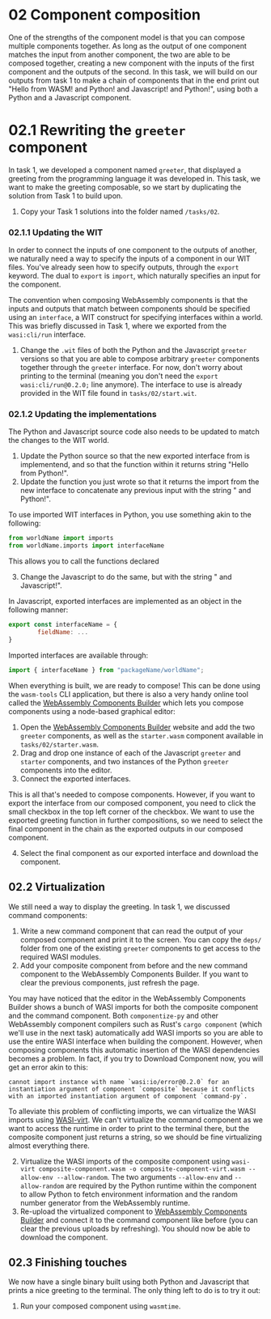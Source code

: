 # 02 Component composition

One of the strengths of the component model is that you can compose multiple components together. As long as the output of one component matches the input from another component, the two are able to be composed together, creating a new component with the inputs of the first component and the outputs of the second.
In this task, we will build on our outputs from task 1 to make a chain of components that in the end print out "Hello from WASM! and Python! and Javascript! and Python!", using both a Python and a Javascript component.

# 02.1 Rewriting the `greeter` component

In task 1, we developed a component named `greeter`, that displayed a greeting from the programming language it was developed in. This task, we want to make the greeting composable, so we start by duplicating the solution from Task 1 to build upon.

1. Copy your Task 1 solutions into the folder named `/tasks/02`. 

### 02.1.1 Updating the WIT

In order to connect the inputs of one component to the outputs of another, we naturally need a way to specify the inputs of a component in our WIT files. You've already seen how to specify outputs, through the `export` keyword. The dual to `export` is `import`, which naturally specifies an input for the component.

The convention when composing WebAssembly components is that the inputs and outputs that match between components should be specified using an `interface`, a WIT construct for specifying interfaces within a world. This was briefly discussed in Task 1, where we exported from the `wasi:cli/run` interface.

1. Change the `.wit` files of both the Python and the Javascript `greeter` versions so that you are able to compose arbitrary `greeter` components together through the `greeter` interface. For now, don't worry about printing to the terminal (meaning you don't need the `export wasi:cli/run@0.2.0;` line anymore). The interface to use is already provided in the WIT file found in `tasks/02/start.wit`. 

### 02.1.2 Updating the implementations

The Python and Javascript source code also needs to be updated to match the changes to the WIT world.

1. Update the Python source so that the new exported interface from is implementend, and so that the function within it returns string "Hello from Python!". 
2. Update the function you just wrote so that it returns the import from the new interface to concatenate any previous input with the string " and Python!". 

To use imported WIT interfaces in Python, you use something akin to the following:

```python
from worldName import imports
from worldName.imports import interfaceName
```

This allows you to call the functions declared 

3. Change the Javascript to do the same, but with the string " and Javascript!".

In Javascript, exported interfaces are implemented as an object in the following manner:

```javascript
export const interfaceName = {
        fieldName: ...
}
```

Imported interfaces are available through:

```javascript
import { interfaceName } from "packageName/worldName";
```

When everything is built, we are ready to compose! This can be done using the `wasm-tools` CLI application, but there is also a very handy online tool called the [WebAssembly Components Builder](https://wasmbuilder.app/) which lets you compose components using a node-based graphical editor:

1. Open the [WebAssembly Components Builder](https://wasmbuilder.app/) website and add the two `greeter` components, as well as the `starter.wasm` component available in `tasks/02/starter.wasm`.
2. Drag and drop one instance of each of the Javascript `greeter` and `starter` components, and two instances of the Python `greeter` components into the editor.
3. Connect the exported interfaces. 

This is all that's needed to compose components. However, if you want to export the interface from our composed component, you need to click the small checkbox in the top left corner of the checkbox. We want to use the exported greeting function in further compositions, so we need to select the final component in the chain as the exported outputs in our composed component.

4. Select the final component as our exported interface and download the component.

## 02.2 Virtualization

We still need a way to display the greeting. In task 1, we discussed command components:

1. Write a new command component that can read the output of your composed component and print it to the screen. You can copy the `deps/` folder from one of the existing `greeter` components to get access to the required WASI modules.
2. Add your composite component from before and the new command component to the WebAssembly Components Builder. If you want to clear the previous components, just refresh the page. 

You may have noticed that the editor in the WebAssembly Components Builder shows a bunch of WASI imports for both the composite component and the command component. Both `componentize-py` and other WebAssembly component compilers such as Rust's `cargo component` (which we'll use in the next task) automatically add WASI imports so you are able to use the entire WASI interface when building the component. However, when composing components this automatic insertion of the WASI dependencies becomes a problem. In fact, if you try to Download Component now, you will get an error akin to this:

```
cannot import instance with name `wasi:io/error@0.2.0` for an instantiation argument of component `composite` because it conflicts with an imported instantiation argument of component `command-py`.
```

To alleviate this problem of conflicting imports, we can virtualize the WASI imports using [WASI-virt](https://github.com/bytecodealliance/WASI-Virt). We can't virtualize the command component as we want to access the runtime in order to print to the terminal there, but the composite component just returns a string, so we should be fine virtualizing almost everything there.

2. Virtualize the WASI imports of the composite component using `wasi-virt composite-component.wasm -o composite-component-virt.wasm --allow-env --allow-random`. The two arguments `--allow-env` and `--allow-random` are required by the Python runtime within the component to allow Python to fetch environment information and the random number generator from the WebAssembly runtime.
3. Re-upload the virtualized component to [WebAssembly Components Builder](https://wasmbuilder.app/) and connect it to the command component like before (you can clear the previous uploads by refreshing). You should now be able to download the component.

## 02.3 Finishing touches

We now have a single binary built using both Python and Javascript that prints a nice greeting to the terminal. The only thing left to do is to try it out:

1. Run your composed component using `wasmtime`.
